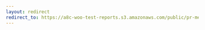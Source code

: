 ```yaml
---
layout: redirect
redirect_to: https://a8c-woo-test-reports.s3.amazonaws.com/public/pr-merge/41539/api/index.html
---
```

